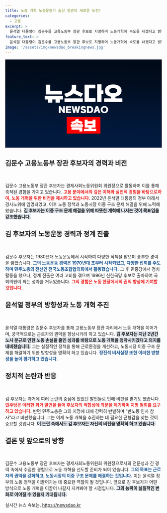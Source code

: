 ```yaml
---
title: 노동 개혁 노동운동가 출신 장관의 새로운 도전!
categories:
  - 고용
excerpt: >
  윤석열 대통령이 김문수를 고용노동부 장관 후보로 지명하며 노동개혁에 속도를 내겠다고 밝힌 가운데, 동료와 야당 반대가 이어지고 있다. 과거 이력과 발언이 주목받는 김 후보자는 과연 어떤 변화를 이끌어낼까?
feature_text: >
  윤석열 대통령이 김문수를 고용노동부 장관 후보로 지명하며 노동개혁에 속도를 내겠다고 밝힌 가운데, 동료와 야당 반대가 이어지고 있다. 과거 이력과 발언이 주목받는 김 후보자는 과연 어떤 변화를 이끌어낼까?
image: '/assets/img/newsdao_breakingnews.jpg'
---
```


<p><img src="/assets/img/newsdao_breakingnews.jpg" alt="cryptoinkorea 속보" /></p>

<h2 data-ke-size="size26">김문수 고용노동부 장관 후보자의 경력과 비전</h2>

<p data-ke-size="size16">&nbsp;</p> 

<p>김문수 고용노동부 장관 후보자는 경제사회노동위원회 위원장으로 활동하며 이를 통해 축적된 경험을 가지고 있습니다. <b><span style="color: #ee2323;">고용 분야에서의 깊은 이해와 실천적 경험을 바탕으로하여, 노동 개혁을 위한 비전을 제시하고 있습니다.</span></b> 2022년 윤석열 대통령의 정부 아래서 경사노위에 임명되었고, 이후 노동 정책과 노동시장 이중 구조 문제 해결을 위해 노력해왔습니다. <b><span style="background-color: #21538527;">김 후보자는 이중 구조 문제 해결을 위해 따뜻한 개혁에 나서는 것이 목표임을 강조했습니다.</span></b></p>

<h2 data-ke-size="size26">김 후보자의 노동운동 경력과 정계 진출</h2>

<p data-ke-size="size16">&nbsp;</p>

<p>김문수 후보자는 1980년대 노동운동에서 시작하여 다양한 직책을 맡으며 풍부한 경력을 쌓았습니다. <b><span style="color: #1a5490;">그의 노동운동 경력은 1970년대 초부터 시작되었고, 다양한 집회를 주도하며 민주노총의 전신인 전국노동조합협의회에서 활동했습니다.</span></b> 그 후 민중당에서 정치 활동을 했으나, 정계 진출은 여러 고비를 겪으며 1996년 신한국당 후보로 출마하여 국회의원이 되는 성과를 거두었습니다. <b><span style="color: #ee2323;">그의 경험은 노동 현장에서의 권익 향상에 기여할 것입니다.</span></b></p>

<h2 data-ke-size="size26">윤석열 정부의 방향성과 노동 개혁 추진</h2>

<p data-ke-size="size16">&nbsp;</p>

<p>윤석열 대통령은 김문수 후보자를 통해 고용노동부 장관 자리에서 노동 개혁을 이어가며, 궁극적으로는 근로자의 권익을 향상시키려 하고 있습니다. <b><span style="background-color: #21538527;">김 후보자는 지난 2년간 노사 분규로 인한 노동 손실을 줄인 성과를 바탕으로 노동 개혁을 정착시키겠다고 의지를 내비쳤습니다.</span></b> 그는 실질적인 정책을 통해 근로환경을 개선하고, 노동시장 이중 구조 문제를 해결하기 위한 방향성을 명확히 하고 있습니다. <b><span style="color: #1a5490;">정진석 비서실장 또한 이러한 방향성을 높이 평가하고 있습니다.</span></b></p>

<h2 data-ke-size="size26">정치적 논란과 반응</h2>

<p data-ke-size="size16">&nbsp;</p>

<p>김 후보자는 과거에 여러 논란의 중심에 있었던 발언들로 인해 비판을 받기도 했습니다. <b><span style="color: #ee2323;">민주당은 이러한 과거 발언을 들어 후보자의 적합성에 의문을 제기하며 지명 철회를 요구하고 있습니다.</span></b> 반면 민주노총은 그의 지명에 대해 강력히 반발하며 “반노동 인사 참사”라고 비판했습니다. 그는 이제 노동 개혁을 추진하는 데 필요한 균형감을 찾는 것이 중요할 것입니다. <b><span style="background-color: #21538527;">이 논란 속에서도 김 후보자는 자신의 비전을 명확히 하고 있습니다.</span></b></p>

<h2 data-ke-size="size26">결론 및 앞으로의 방향</h2>

<p data-ke-size="size16">&nbsp;</p>

<p>김문수 고용노동부 장관 후보자는 경제사회노동위원회 위원장으로서의 전문성과 긴 경력 속에서 수집한 경험으로 노동 개혁을 선도할 준비가 되어 있습니다. <b><span style="color: #1a5490;">그의 목표는 근로자의 권익을 강화하고, 노동시장의 이중 구조 문제를 해결하는 것입니다.</span></b> 이는 윤석열 정부의 노동 정책을 이끌어가는 데 중요한 역할이 될 것입니다. 앞으로 김 후보자가 어떤 방식으로 노동 개혁을 이끌어 나갈지 지켜봐야 할 시점입니다. <b><span style="background-color: #21538527;">그의 능력이 실질적인 변화로 이어질 수 있을지 기대됩니다.</span></b></p>
실시간 뉴스 속보는, <a href="https://newsdao.kr" rel="dofollow">https://newsdao.kr</a>



